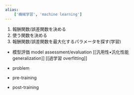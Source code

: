 ```yaml
---
alias:
    ['機械学習', 'machine learning']
---
```

1. 報酬関数/誤差関数を決める
2. 使う関数を決める
3. 報酬関数/誤差関数を最大化するパラメータを探す(学習)
- 模型評価 model assessment/evaluation
    [[汎用性•汎化性能 generalization]]
    [[過学習 overfitting]]
- problem
    
- pre-training
- post-training